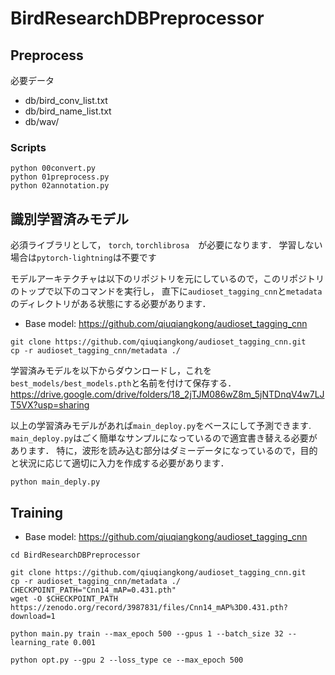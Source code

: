 # BirdResearchDBPreprocessor
## Preprocess
必要データ
- db/bird_conv_list.txt
- db/bird_name_list.txt
- db/wav/

### Scripts
```
python 00convert.py
python 01preprocess.py
python 02annotation.py
```

## 識別学習済みモデル

必須ライブラリとして， `torch`, `torchlibrosa`　が必要になります．
学習しない場合は`pytorch-lightning`は不要です

モデルアーキテクチャは以下のリポジトリを元にしているので，このリポジトリのトップで以下のコマンドを実行し，
直下に`audioset_tagging_cnn`と`metadata`のディレクトリがある状態にする必要があります．
- Base model: https://github.com/qiuqiangkong/audioset_tagging_cnn

```
git clone https://github.com/qiuqiangkong/audioset_tagging_cnn.git
cp -r audioset_tagging_cnn/metadata ./
```

学習済みモデルを以下からダウンロードし，これを`best_models/best_models.pth`と名前を付けて保存する．
https://drive.google.com/drive/folders/18_2jTJM086wZ8m_5jNTDnqV4w7LJT5VX?usp=sharing


以上の学習済みモデルがあれば`main_deploy.py`をベースにして予測できます.
`main_deploy.py`はごく簡単なサンプルになっているので適宜書き替える必要があります．
特に，波形を読み込む部分はダミーデータになっているので，目的と状況に応じて適切に入力を作成する必要があります．

```
python main_deply.py
```



## Training

- Base model: https://github.com/qiuqiangkong/audioset_tagging_cnn

```
cd BirdResearchDBPreprocessor

git clone https://github.com/qiuqiangkong/audioset_tagging_cnn.git
cp -r audioset_tagging_cnn/metadata ./
CHECKPOINT_PATH="Cnn14_mAP=0.431.pth"
wget -O $CHECKPOINT_PATH https://zenodo.org/record/3987831/files/Cnn14_mAP%3D0.431.pth?download=1
```

```
python main.py train --max_epoch 500 --gpus 1 --batch_size 32 --learning_rate 0.001
```

```
python opt.py --gpu 2 --loss_type ce --max_epoch 500
```
